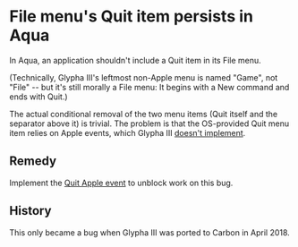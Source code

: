 File menu's Quit item persists in Aqua
======================================

In Aqua, an application shouldn't include a Quit item in its File menu.

(Technically, Glypha III's leftmost non-Apple menu is named "Game", not "File" -- but it's still morally a File menu:  It begins with a New command and ends with Quit.)

The actual conditional removal of the two menu items (Quit itself and the separator above it) is trivial.  The problem is that the OS-provided Quit menu item relies on Apple events, which Glypha III [doesn't implement][apple-events].

[apple-events]:  <apple-events.md>

Remedy
------

Implement the [Quit Apple event][quit-event] to unblock work on this bug.

[quit-event]:  <quit-apple-event.md>

History
-------

This only became a bug when Glypha III was ported to Carbon in April 2018.
